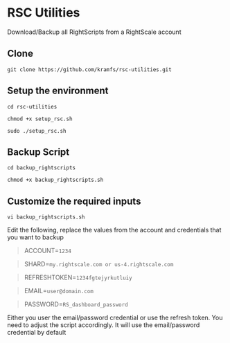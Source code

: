 RSC Utilities
===================

Download/Backup all RightScripts from a RightScale account

Clone
-------------
`git clone https://github.com/kramfs/rsc-utilities.git`

Setup the environment
-------------
`cd rsc-utilities`

`chmod +x setup_rsc.sh`

`sudo ./setup_rsc.sh`

Backup Script
-------------
`cd backup_rightscripts`

`chmod +x backup_rightscripts.sh`

Customize the required inputs
-------------
`vi backup_rightscripts.sh`

Edit the following, replace the values from the account and credentials that you want to backup
> ACCOUNT=`1234`

> SHARD=`my.rightscale.com or us-4.rightscale.com `

> REFRESHTOKEN=`1234fgtejyrkutluiy`

> EMAIL=`user@domain.com`

> PASSWORD=`RS_dashboard_password`

Either you user the email/password credential or use the refresh token. You need to adjust the script accordingly. It will use the email/password credential by default
